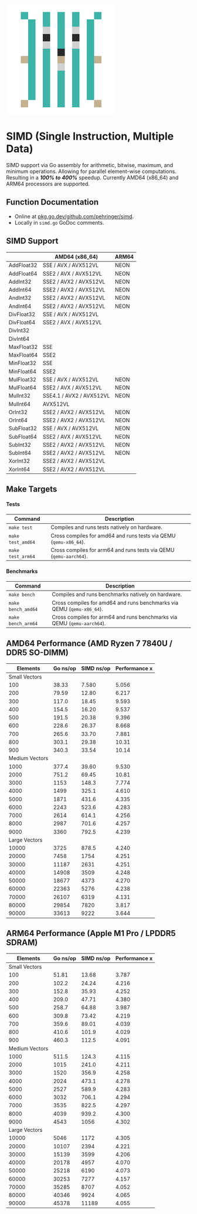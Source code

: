 ![SIMD](logo/300x300.png)
# SIMD (Single Instruction, Multiple Data)
SIMD support via Go assembly for arithmetic, bitwise, maximum, and minimum operations.
Allowing for parallel element-wise computations.
Resulting in a ***100% to 400%*** speedup.
Currently AMD64 (x86_64) and ARM64 processors are supported.
## Function Documentation
- Online at [pkg.go.dev/github.com/pehringer/simd](https://pkg.go.dev/github.com/pehringer/simd).
- Locally in ```simd.go``` GoDoc comments.
## SIMD Support
|          |AMD64 (x86_64)          |ARM64|
|----------|------------------------|-----|
|AddFloat32|SSE / AVX / AVX512VL    |NEON |
|AddFloat64|SSE2 / AVX / AVX512VL   |NEON |
|AddInt32  |SSE2 / AVX2 / AVX512VL  |NEON |
|AddInt64  |SSE2 / AVX2 / AVX512VL  |NEON |
|AndInt32  |SSE2 / AVX2 / AVX512VL  |NEON |
|AndInt64  |SSE2 / AVX2 / AVX512VL  |NEON |
|DivFloat32|SSE / AVX / AVX512VL    |     |
|DivFloat64|SSE2 / AVX / AVX512VL   |     |
|DivInt32  |                        |     |
|DivInt64  |                        |     |
|MaxFloat32|SSE                     |     |
|MaxFloat64|SSE2                    |     |
|MinFloat32|SSE                     |     |
|MinFloat64|SSE2                    |     |
|MulFloat32|SSE / AVX / AVX512VL    |NEON |
|MulFloat64|SSE2 / AVX / AVX512VL   |NEON |
|MulInt32  |SSE4.1 / AVX2 / AVX512VL|NEON |
|MulInt64  |AVX512VL                |     |
|OrInt32   |SSE2 / AVX2 / AVX512VL  |NEON |
|OrInt64   |SSE2 / AVX2 / AVX512VL  |NEON |
|SubFloat32|SSE / AVX / AVX512VL    |NEON |
|SubFloat64|SSE2 / AVX / AVX512VL   |NEON |
|SubInt32  |SSE2 / AVX2 / AVX512VL  |NEON |
|SubInt64  |SSE2 / AVX2 / AVX512VL  |NEON |
|XorInt32  |SSE2 / AVX2 / AVX512VL  |     |
|XorInt64  |SSE2 / AVX2 / AVX512VL  |     |
## Make Targets
#### Tests
|Command              |Description                                                           |
|---------------------|----------------------------------------------------------------------|
|```make test```      |Compiles and runs tests natively on hardware.                         |
|```make test_amd64```|Cross compiles for amd64 and runs tests via QEMU (```qemu-x86_64```). |
|```make test_arm64```|Cross compiles for arm64 and runs tests via QEMU (```qemu-aarch64```).|
#### Benchmarks
|Command               |Description                                                                |
|----------------------|---------------------------------------------------------------------------|
|```make bench```      |Compiles and runs benchmarks natively on hardware.                         |
|```make bench_amd64```|Cross compiles for amd64 and runs benchmarks via QEMU (```qemu-x86_64```). |
|```make bench_arm64```|Cross compiles for arm64 and runs benchmarks via QEMU (```qemu-aarch64```).|
## AMD64 Performance (AMD Ryzen 7 7840U / DDR5 SO-DIMM)
|Elements      |Go ns/op|SIMD ns/op|Performance x|
|--------------|--------|----------|-------------|
|Small Vectors |        |          |             |
|100           |38.33   |7.580     |5.056        |
|200           |79.59   |12.80     |6.217        |
|300           |117.0   |18.45     |9.593        |
|400           |154.5   |16.20     |9.537        |
|500           |191.5   |20.38     |9.396        |
|600           |228.6   |26.37     |8.668        |
|700           |265.6   |33.70     |7.881        |
|800           |303.1   |29.38     |10.31        |
|900           |340.3   |33.54     |10.14        |
|Medium Vectors|        |          |             |
|1000          |377.4   |39.60     |9.530        |
|2000          |751.2   |69.45     |10.81        |
|3000          |1153    |148.3     |7.774        |
|4000          |1499    |325.1     |4.610        |
|5000          |1871    |431.6     |4.335        |
|6000          |2243    |523.6     |4.283        |
|7000          |2614    |614.1     |4.256        |
|8000          |2987    |701.6     |4.257        |
|9000          |3360    |792.5     |4.239        |
|Large Vectors |        |          |             |
|10000         |3725    |878.5     |4.240        |
|20000         |7458    |1754      |4.251        |
|30000         |11187   |2631      |4.251        |
|40000         |14908   |3509      |4.248        |
|50000         |18677   |4373      |4.270        |
|60000         |22363   |5276      |4.238        |
|70000         |26107   |6319      |4.131        |
|80000         |29854   |7820      |3.817        |
|90000         |33613   |9222      |3.644        |
## ARM64 Performance (Apple M1 Pro / LPDDR5 SDRAM)
|Elements      |Go ns/op|SIMD ns/op|Performance x|
|--------------|--------|----------|-------------|
|Small Vectors |        |          |             |
|100           |51.81   |13.68     |3.787        |
|200           |102.2   |24.24     |4.216        |
|300           |152.8   |35.93     |4.252        |
|400           |209.0   |47.71     |4.380        |
|500           |258.7   |64.88     |3.987        |
|600           |309.8   |73.42     |4.219        |
|700           |359.6   |89.01     |4.039        |
|800           |410.6   |101.9     |4.029        |
|900           |460.3   |112.5     |4.091        |
|Medium Vectors|        |          |             |
|1000          |511.5   |124.3     |4.115        |
|2000          |1015    |241.0     |4.211        |
|3000          |1520    |356.9     |4.258        |
|4000          |2024    |473.1     |4.278        |
|5000          |2527    |589.9     |4.283        |
|6000          |3032    |706.1     |4.294        |
|7000          |3535    |822.5     |4.297        |
|8000          |4039    |939.2     |4.300        |
|9000          |4543    |1056      |4.302        |
|Large Vectors |        |          |             |
|10000         |5046    |1172      |4.305        |
|20000         |10107   |2394      |4.221        |
|30000         |15139   |3599      |4.206        |
|40000         |20178   |4957      |4.070        |
|50000         |25218   |6190      |4.073        |
|60000         |30253   |7277      |4.157        |
|70000         |35285   |8707      |4.052        |
|80000         |40346   |9924      |4.065        |
|90000         |45378   |11189     |4.055        |
